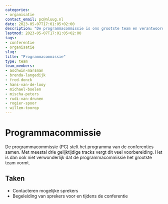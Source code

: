 ```yaml
---
categories:
- organisatie
contact_email: pc@nluug.nl
date: 2023-05-07T17:01:05+02:00
description: "De programmacommissie is ons grootste team en verantwoordelijk voor het vinden van sprekers en beheren van relevante contacten."
lastmod: 2023-05-07T17:01:05+02:00
tags:
- conferentie
- organisatie
slug:
title: "Programmacommissie"
type: team
team_members:
- aschwin-marsman
- brenda-langedijk
- fred-donck
- hans-van-de-looy
- michael-boelen
- mischa-peters
- rudi-van-drunen
- rogier-spoor
- willem-toorop
---
```


# Programmacommissie

De programmacommissie (PC) stelt het programma van de conferenties samen. Met meestal drie gelijktijdige tracks vergt dit veel voorbereiding. Het is dan ook niet verwonderlijk dat de programmacommissie het grootste team vormt.

## Taken

* Contacteren mogelijke sprekers
* Begeleiding van sprekers voor en tijdens de conferentie

